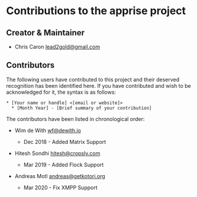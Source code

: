# Contributions to the apprise project

## Creator & Maintainer

* Chris Caron <lead2gold@gmail.com>

## Contributors

The following users have contributed to this project and their deserved
recognition has been identified here.  If you have contributed and wish
to be acknowledged for it, the syntax is as follows:

```
* [Your name or handle] <[email or website]>
  * [Month Year] - [Brief summary of your contribution]
```

The contributors have been listed in chronological order:
* Wim de With <wf@dewith.io>
  * Dec 2018 - Added Matrix Support

* Hitesh Sondhi <hitesh@cropsly.com>
  * Mar 2019 - Added Flock Support

* Andreas Motl <andreas@getkotori.org>
  * Mar 2020 - Fix XMPP Support
